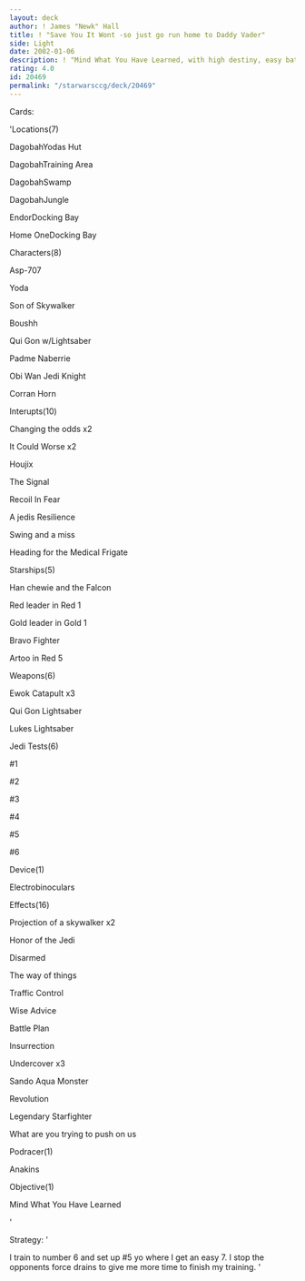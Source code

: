 ```yaml
---
layout: deck
author: ! James "Newk" Hall
title: ! "Save You It Wont -so just go run home to Daddy Vader"
side: Light
date: 2002-01-06
description: ! "Mind What You Have Learned, with high destiny, easy battles to win and fun to play."
rating: 4.0
id: 20469
permalink: "/starwarsccg/deck/20469"
---
```

Cards: 

'Locations(7)

 DagobahYodas Hut

 DagobahTraining Area

 DagobahSwamp

 DagobahJungle

 EndorDocking Bay

 Home OneDocking Bay


Characters(8)

 Asp-707

 Yoda

 Son of Skywalker

 Boushh

 Qui Gon w/Lightsaber

 Padme Naberrie

 Obi Wan Jedi Knight

 Corran Horn


Interupts(10)

 Changing the odds x2

 It Could Worse x2

 Houjix

 The Signal

 Recoil In Fear

 A jedis Resilience

 Swing and a miss

 Heading for the Medical Frigate


Starships(5)

 Han chewie and the Falcon

 Red leader in Red 1

 Gold leader in Gold 1

 Bravo Fighter

 Artoo in Red 5


Weapons(6)

 Ewok Catapult x3


 Qui Gon Lightsaber

 Lukes Lightsaber


Jedi Tests(6)

 #1

 #2

 #3

 #4

 #5

 #6


Device(1)

 Electrobinoculars


Effects(16)

 Projection of a skywalker x2

 Honor of the Jedi

 Disarmed

 The way of things

 Traffic Control

 Wise Advice

 Battle Plan

 Insurrection

 Undercover x3

 Sando Aqua Monster

 Revolution

 Legendary Starfighter

 What are you trying to push on us


Podracer(1)

 Anakins


Objective(1)

 Mind What You Have Learned

'

Strategy: '

I train to number 6 and set up #5 yo where I get an easy 7. I stop the opponents force drains to give me more time to finish my training. '
